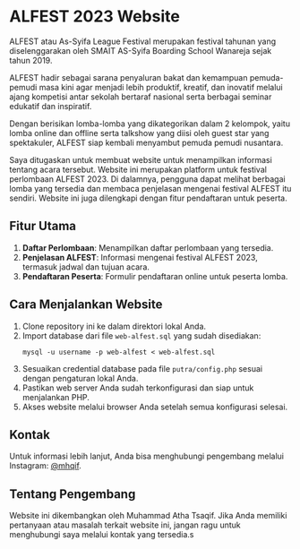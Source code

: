 # ALFEST 2023 Website

ALFEST atau As-Syifa League Festival merupakan festival tahunan yang diselenggarakan oleh SMAIT AS-Syifa Boarding School Wanareja sejak tahun 2019.

ALFEST hadir sebagai sarana penyaluran bakat dan kemampuan pemuda-pemudi masa kini agar menjadi lebih produktif, kreatif, dan inovatif melalui ajang kompetisi antar sekolah bertaraf nasional serta berbagai seminar edukatif dan inspiratif.

Dengan berisikan lomba-lomba yang dikategorikan dalam 2 kelompok, yaitu lomba online dan offline serta talkshow yang diisi oleh guest star yang spektakuler, ALFEST siap kembali menyambut pemuda pemudi nusantara.

Saya ditugaskan untuk membuat website untuk menampilkan informasi tentang acara tersebut.
Website ini merupakan platform untuk festival perlombaan ALFEST 2023. Di dalamnya, pengguna dapat melihat berbagai lomba yang tersedia dan membaca penjelasan mengenai festival ALFEST itu sendiri. Website ini juga dilengkapi dengan fitur pendaftaran untuk peserta.

## Fitur Utama

1. **Daftar Perlombaan**: Menampilkan daftar perlombaan yang tersedia.
2. **Penjelasan ALFEST**: Informasi mengenai festival ALFEST 2023, termasuk jadwal dan tujuan acara.
3. **Pendaftaran Peserta**: Formulir pendaftaran online untuk peserta lomba.

## Cara Menjalankan Website

1. Clone repository ini ke dalam direktori lokal Anda.
2. Import database dari file `web-alfest.sql` yang sudah disediakan:
    ```
    mysql -u username -p web-alfest < web-alfest.sql
    ```
3. Sesuaikan credential database pada file `putra/config.php` sesuai dengan pengaturan lokal Anda.
4. Pastikan web server Anda sudah terkonfigurasi dan siap untuk menjalankan PHP.
5. Akses website melalui browser Anda setelah semua konfigurasi selesai.

## Kontak

Untuk informasi lebih lanjut, Anda bisa menghubungi pengembang melalui Instagram: [@mhqif](https://instagram.com/mhqif).

## Tentang Pengembang

Website ini dikembangkan oleh Muhammad Atha Tsaqif. Jika Anda memiliki pertanyaan atau masalah terkait website ini, jangan ragu untuk menghubungi saya melalui kontak yang tersedia.s
